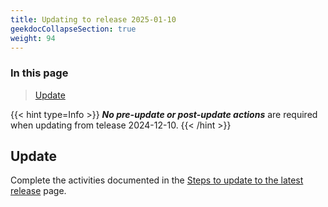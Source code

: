 ```yaml
---
title: Updating to release 2025-01-10
geekdocCollapseSection: true
weight: 94
---
```


### In this page

> [Update](../Update_to_release_2025-01-10#update) </br>

{{< hint type=Info >}}
**_No pre-update or post-update actions_** are required when updating from telease 2024-12-10.
{{< /hint >}}

## Update

Complete the activities documented in the [Steps to update to the latest release](../#steps-to-update-to-the-latest-release) page.

